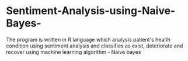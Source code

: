 # Sentiment-Analysis-using-Naive-Bayes-
The program is written in R language which analysis patient's health condition  using sentiment analysis and classifies as exist, deteriorate and recover using machine learning algorithm - Naive bayes
